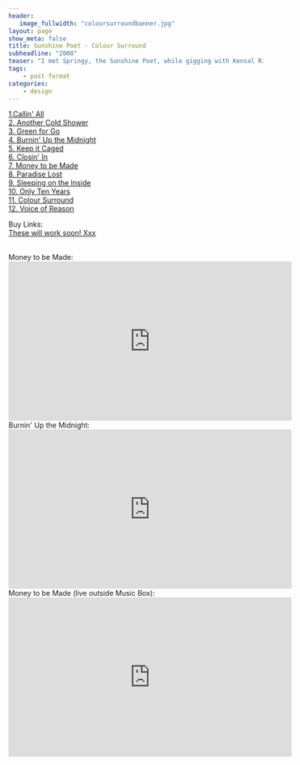 ```yaml
---
header:
   image_fullwidth: "coloursurroundbanner.jpg"
layout: page
show_meta: false
title: Sunshine Poet - Colour Surround
subheadline: "2008"
teaser: "I met Springy, the Sunshine Poet, while gigging with Kensal Rise, for whom he then played guitar. As we put this album together, it became apparent that Springy never needed a second take. He could nail everything on the first go! I've not seen consistancy like it before or since. The most suprising part however was the incredible songs he created."
tags:
    - post format
categories:
    - design 
---
```

<!--more-->
 <a href="https://itunes.apple.com/jp/album/surrounded-by-autism-comforting-lights/id461814857?l=en">1.Callin' All</a><br>
 <a href="https://itunes.apple.com/jp/album/surrounded-by-autism-comforting-lights/id461814857?l=en">2. Another Cold Shower</a><br>
 <a href="https://itunes.apple.com/jp/album/surrounded-by-autism-comforting-lights/id461814857?l=en">3. Green for Go</a><br>
 <a href="https://itunes.apple.com/jp/album/surrounded-by-autism-comforting-lights/id461814857?l=en">4. Burnin' Up the Midnight</a><br>
 <a href="https://itunes.apple.com/jp/album/surrounded-by-autism-comforting-lights/id461814857?l=en">5. Keep it Caged</a><br>
  <a href="https://itunes.apple.com/jp/album/surrounded-by-autism-comforting-lights/id461814857?l=en">6. Closin' In</a><br>
  <a href="https://itunes.apple.com/jp/album/surrounded-by-autism-comforting-lights/id461814857?l=en">7. Money to be Made</a><br>
  <a href="https://itunes.apple.com/jp/album/surrounded-by-autism-comforting-lights/id461814857?l=en">8. Paradise Lost</a><br>
  <a href="https://itunes.apple.com/jp/album/surrounded-by-autism-comforting-lights/id461814857?l=en">9. Sleeping on the Inside</a><br>
  <a href="https://itunes.apple.com/jp/album/surrounded-by-autism-comforting-lights/id461814857?l=en">10. Only Ten Years</a><br>
  <a href="https://itunes.apple.com/jp/album/surrounded-by-autism-comforting-lights/id461814857?l=en">11. Colour Surround</a><br>
  <a href="https://itunes.apple.com/jp/album/surrounded-by-autism-comforting-lights/id461814857?l=en">12. Voice of Reason</a><br>

Buy Links:<br>
  <a href="">These will work soon! Xxx</a><br>
 
<br>
Money to be Made:<br>
  <iframe width="560" height="315" src="https://www.youtube.com/embed/beh26gIX6OE" frameborder="0" allowfullscreen></iframe><br>
Burnin' Up the Midnight:<br>
  <iframe width="560" height="315" src="https://www.youtube.com/embed/HYnOOYVcdxY" frameborder="0" allowfullscreen></iframe><br>
Money to be Made (live outside Music Box):<br>
  <iframe width="560" height="315" src="https://www.youtube.com/embed/1hckUJUmROU" frameborder="0" allowfullscreen></iframe><br>

